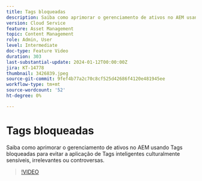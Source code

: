 ```yaml
---
title: Tags bloqueadas
description: Saiba como aprimorar o gerenciamento de ativos no AEM usando Tags bloqueadas para evitar a aplicação de Tags inteligentes culturalmente sensíveis, irrelevantes ou controversas.
version: Cloud Service
feature: Asset Management
topic: Content Management
role: Admin, User
level: Intermediate
doc-type: Feature Video
duration: 303
last-substantial-update: 2024-01-12T00:00:00Z
jira: KT-14778
thumbnail: 3426839.jpeg
source-git-commit: 9fef4b77a2c70c8cf525d42686f4120e481945ee
workflow-type: tm+mt
source-wordcount: '52'
ht-degree: 0%

---
```



# Tags bloqueadas

Saiba como aprimorar o gerenciamento de ativos no AEM usando Tags bloqueadas para evitar a aplicação de Tags inteligentes culturalmente sensíveis, irrelevantes ou controversas.

>[!VIDEO](https://video.tv.adobe.com/v/3426839/?learn=on)
